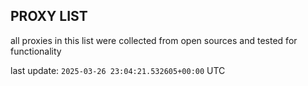 ## PROXY LIST

all proxies in this list were collected from open sources and tested for functionality

last update: `2025-03-26 23:04:21.532605+00:00` UTC